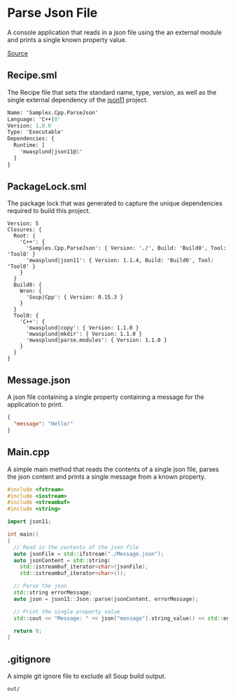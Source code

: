 #  Parse Json File
A console application that reads in a json file using the an external module and prints a single known property value.

[Source](https://github.com/soup-build/soup/tree/main/samples/cpp/parse-json)

## Recipe.sml
The Recipe file that sets the standard name, type, version, as well as the single external dependency of the [json11](https://github.com/dropbox/json11) project.
```sml
Name: 'Samples.Cpp.ParseJson'
Language: 'C++|0'
Version: 1.0.0
Type: 'Executable'
Dependencies: {
  Runtime: [
    'mwasplund|json11@1'
  ]
}
```

## PackageLock.sml
The package lock that was generated to capture the unique dependencies required to build this project.
```
Version: 5
Closures: {
  Root: {
    'C++': {
      'Samples.Cpp.ParseJson': { Version: './', Build: 'Build0', Tool: 'Tool0' }
      'mwasplund|json11': { Version: 1.1.4, Build: 'Build0', Tool: 'Tool0' }
    }
  }
  Build0: {
    Wren: {
      'Soup|Cpp': { Version: 0.15.3 }
    }
  }
  Tool0: {
    'C++': {
      'mwasplund|copy': { Version: 1.1.0 }
      'mwasplund|mkdir': { Version: 1.1.0 }
      'mwasplund|parse.modules': { Version: 1.1.0 }
    }
  }
}
```

## Message.json
A json file containing a single property containing a message for the application to print.
```json
{
  "message": "Hello!"
}
```

## Main.cpp
A simple main method that reads the contents of a single json file, parses the json content and prints a single message from a known property.
```cpp
#include <fstream>
#include <iostream>
#include <streambuf>
#include <string>

import json11;

int main()
{
  // Read in the contents of the json file
  auto jsonFile = std::ifstream("./Message.json");
  auto jsonContent = std::string(
    std::istreambuf_iterator<char>(jsonFile),
    std::istreambuf_iterator<char>());

  // Parse the json
  std::string errorMessage;
  auto json = json11::Json::parse(jsonContent, errorMessage);

  // Print the single property value
  std::cout << "Message: " << json["message"].string_value() << std::endl;

  return 0;
}
```

## .gitignore
A simple git ignore file to exclude all Soup build output.
```
out/
```